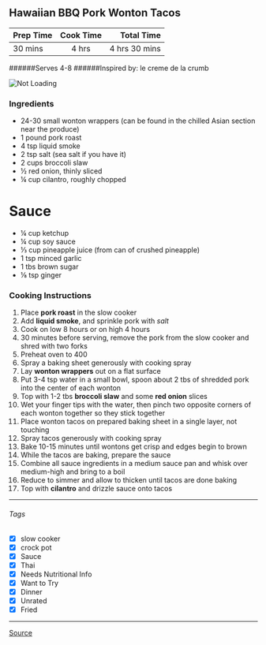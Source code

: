 ## Hawaiian BBQ Pork Wonton Tacos

| Prep Time  | Cook Time    | Total Time  |
| ---------- |:------------:| -----------:|
| 30 mins    | 4 hrs      | 4 hrs 30 mins     |


######Serves 4-8
######Inspired by: le creme de la crumb

![Not Loading](http://i.imgur.com/YToHeCm.png)

### Ingredients

* 24-30 small wonton wrappers (can be found in the chilled Asian section near the produce)
* 1 pound pork roast
* 4 tsp liquid smoke
* 2 tsp salt (sea salt if you have it)
* 2 cups broccoli slaw
* ½ red onion, thinly sliced
* ¼ cup cilantro, roughly chopped

# Sauce
* ¼ cup ketchup
* ¼ cup soy sauce
* ⅓ cup pineapple juice (from can of crushed pineapple)
* 1 tsp minced garlic
* 1 tbs brown sugar
* ⅛ tsp ginger

### Cooking Instructions

1. Place **pork roast** in the slow cooker
2. Add **liquid smoke**, and sprinkle pork with *salt*
3. Cook on low 8 hours or on high 4 hours
4. 30 minutes before serving, remove the pork from the slow cooker and shred with two forks
5. Preheat oven to 400
6. Spray a baking sheet generously with cooking spray
7. Lay **wonton wrappers** out on a flat surface
8. Put 3-4 tsp water in a small bowl, spoon about 2 tbs of shredded pork into the center of each wonton
9. Top with 1-2 tbs **broccoli slaw** and some **red onion** slices
10. Wet your finger tips with the water, then pinch two opposite corners of each wonton together so they stick together
11. Place wonton tacos on prepared baking sheet in a single layer, not touching
12. Spray tacos generously with cooking spray
13. Bake 10-15 minutes until wontons get crisp and edges begin to brown
14. While the tacos are baking, prepare the sauce
15. Combine all sauce ingredients in a medium sauce pan and whisk over medium-high and bring to a boil
16. Reduce to simmer and allow to thicken until tacos are done baking
17. Top with **cilantro** and drizzle sauce onto tacos

---

###### Tags
- [x] slow cooker
- [x] crock pot
- [x] Sauce
- [x] Thai
- [x] Needs Nutritional Info
- [x] Want to Try
- [x] Dinner
- [x] Unrated
- [x] Fried

---

[Source](http://lecremedelacrumb.com/2014/05/hawaiian-bbq-pork-wonton-tacos.html)

